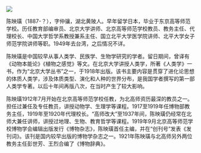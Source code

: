 ![](https://s2.loli.net/2022/08/31/79uVyJFPOtkqxeB.png)

陈映璜（1887-？），字仲骧，湖北黄陂人。早年留学日本，毕业于东京高等师范学校。历任教育部编审员、北京大学讲师、北京高等师范学校教员、教务主任、代理校长、中国大学哲学系教授兼系主任、国立北平大学医学院讲师、北平大学女子师范学院讲师等职。1949年去台湾，之后情况不详。

陈映璜是中国较早从事人类学、民族学、生物学研究的学者。留日期间，曾译有《动物本能论》《植物之感觉》等文。在北京大学讲授人类学，所著《人类学》一书，作为“北京大学丛书”之一，于1918年出版。该书主要内容是贯穿了进化论思想的体质人类学，涉及体质类型、演化和人种的世界分布，是我国学者撰写的第一部人类学专著。以后十年间再版八次，在当时产生了较大影响。

陈映璜1912年7月开始在北京高等师范学校任教，为北高师资历最深的教员之一。担任过兼任及专任教员，讲授动物学、生理学等课程。1917至1919年任博物部教务主任，1919年至1920年代理校长。“高师改大”至1937年间，陈映璜仍经常在北师大兼任讲师，讲授过地理、生物、教育哲学等课程。1919年9月北京高等师范学校博物学会编辑出版发行《博物杂志》，陈映璜首任主编，并在“创刊号”发表《发刊词》。该刊是国内较早出版的博物学杂志之一。1921年陈映璜与北高师另外两位教务主任彭世芳、王烈合编了《博物辞典》。